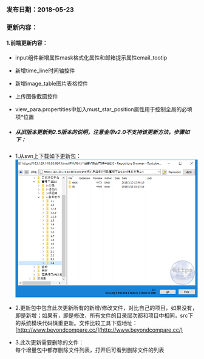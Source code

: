 ### 发布日期：2018-05-23

### 更新内容：

#### 1.前端更新内容：

* input组件新增属性mask格式化属性和邮箱提示属性email_tootip
* 新增time_line时间轴控件
* 新增image_table图片表格控件
* 上传图像截圆控件
* view_para.propertities中加入must_star_position属性用于控制全局的必填项*位置


* ##### 从旧版本更新到2.5版本的说明，注意金华v2.0不支持该更新方法，步骤如下：
* 1.从svn上下载如下更新包：  
![](/assets/V2.4_1.png)
* 2.更新包中包含此次更新所有的新增/修改文件，对比自己的项目，如果没有，即是新增；如果有，即是修改，所有文件的目录层次都和项目中相同，src下的系统模块代码慎重更新。文件比较工具下载地址：[http://www.beyondcompare.cc/](http://www.beyondcompare.cc/)

* 3.此次更新需要删除的文件：  
  每个增量包中都存删除文件列表，打开后可看到删除文件的列表



